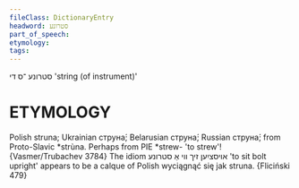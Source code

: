 ```yaml
---
fileClass: DictionaryEntry
headword: סטרונע
part_of_speech: 
etymology: 
tags: 
---
```

סטרונע
־ס
די
'string (of instrument)'

ETYMOLOGY
===========
Polish struna; Ukrainian струна́; Belarusian струна́; Russian струна́; from Proto-Slavic *strùna. Perhaps from PIE *strew- 'to strew'!
{Vasmer/Trubachev 3784}
The idiom אויסציִען זיך ווי אַ סטרונע 'to sit bolt upright' appears to be a calque of Polish wyciągnąć się jak struna.
{Fliciński 479}

